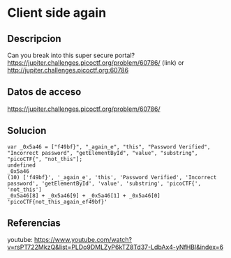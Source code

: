 # Client side again

## Descripcion

Can you break into this super secure portal? 
https://jupiter.challenges.picoctf.org/problem/60786/ (link) or 
http://jupiter.challenges.picoctf.org:60786

## Datos de acceso

https://jupiter.challenges.picoctf.org/problem/60786/

## Solucion

```shell
var _0x5a46 = ["f49bf}", "_again_e", "this", "Password Verified", "Incorrect password", "getElementById", "value", "substring", "picoCTF{", "not_this"];
undefined
_0x5a46
(10) ['f49bf}', '_again_e', 'this', 'Password Verified', 'Incorrect password', 'getElementById', 'value', 'substring', 'picoCTF{', 'not_this']
_0x5a46[8] + _0x5a46[9] + _0x5a46[1] + _0x5a46[0]
'picoCTF{not_this_again_ef49bf}'

```

## Referencias

youtube: https://www.youtube.com/watch?v=rsPT722MkzQ&list=PLDo9DMLZyP6kTZ8Td37-LdbAx4-yNfHBl&index=6
